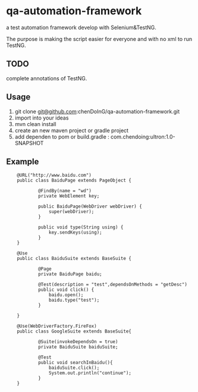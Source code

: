 # qa-automation-framework

  a test automation framework develop with Selenium&TestNG.

The purpose is making the script easier for everyone and with no xml to run TestNG.

## TODO
 
  complete annotations of TestNG.

## Usage

  1. git clone git@github.com:chenDoInG/qa-automation-framework.git
  2. import into your ideas
  3. mvn clean install
  4. create an new maven project or gradle project
  5. add dependen to pom or build.gradle : com.chendoing:ultron:1.0-SNAPSHOT

## Example


		@URL("http://www.baidu.com")
		public class BaiduPage extends PageObject {

	    		@FindBy(name = "wd")
	    		private WebElement key;
	
	    		public BaiduPage(WebDriver webDriver) {
	        		super(webDriver);
	    		}	
	
	    		public void type(String using) {
	        		key.sendKeys(using);
	    		}
		}

		@Use
		public class BaiduSuite extends BaseSuite {

                @Page
                private BaiduPage baidu;
    
                @Test(description = "test",dependsOnMethods = "getDesc")
                public void click() {
                    baidu.open();
                    baidu.type("test");
                }

		}
		
		@Use(WebDriverFactory.FireFox)
		public class GoogleSuite extends BaseSuite{

                @Suite(invokeDependsOn = true)
                private BaiduSuite baiduSuite;
    
                @Test
                public void searchInBaidu(){
                    baiduSuite.click();
                    System.out.println("continue");
                }		
		}
